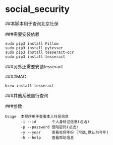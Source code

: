 # social_security
##本脚本用于查询北京社保

###需要安装依赖
```
sudo pip3 install Pillow
sudo pip3 install pytesser
sudo pip3 install tesseract-ocr
sudo pip3 install tesseract
``` 

###另外还需要安装tesseract

####MAC
```
brew install tesseract
```
###其他系统自行查询 

###参数
```
Usage  本程序用于查看本人社保信息 
       -i --id       个人身份证信息(必选) 
       -p --password 登陆密码(必选) 
       -y --year     查看社保年份 (可选,默认为今年) 
       -h --help     查看帮助信息

```



